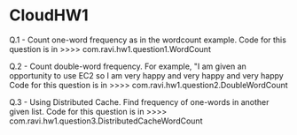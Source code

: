 # CloudHW1

Q.1 - Count one-word frequency as in the wordcount example.
Code for this question is in >>>>  com.ravi.hw1.question1.WordCount


Q.2 - Count double-word frequency. For example, "I am given an opportunity to use EC2 so I am very happy and very happy and very happy
Code for this question is in >>>>  com.ravi.hw1.question2.DoubleWordCount

Q.3 - Using Distributed Cache. Find frequency of one-words in another given list.
Code for this question is in >>>>  com.ravi.hw1.question3.DistributedCacheWordCount
